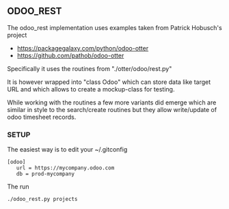 ## ODOO_REST

The odoo_rest implementation uses examples taken from Patrick Hobusch's project

* https://packagegalaxy.com/python/odoo-otter
* https://github.com/pathob/odoo-otter

Specifically it uses the routines from "./otter/odoo/rest.py"

It is however wrapped into "class Odoo" which can store data like target URL
and which allows to create a mockup-class for testing.

While working with the routines a few more variants did emerge which are similar
in style to the search/create routines but they allow write/update of odoo 
timesheet records.

### SETUP

The easiest way is to edit your ~/.gitconfig

    [odoo]
       url = https://mycompany.odoo.com
       db = prod-mycompany

The run

    ./odoo_rest.py projects
